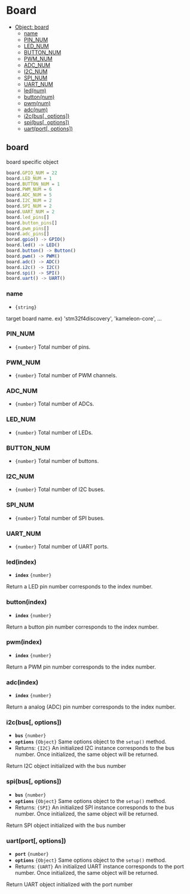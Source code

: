 Board
=====

* [Object: board]()
  * [name]()
  * [PIN_NUM]()
  * [LED_NUM]()
  * [BUTTON_NUM]()
  * [PWM_NUM]()
  * [ADC_NUM]()
  * [I2C_NUM]()
  * [SPI_NUM]()
  * [UART_NUM]()
  * [led(num)]()
  * [button(num)]()
  * [pwm(num)]()
  * [adc(num)]()
  * [i2c(bus[, options])]()
  * [spi(bus[, options])]()
  * [uart(port[, options])]()

##  board

board specific object

```js
board.GPIO_NUM = 22
board.LED_NUM = 1
board.BUTTON_NUM = 1
board.PWM_NUM = 6
board.ADC_NUM = 5
board.I2C_NUM = 2
board.SPI_NUM = 2
board.UART_NUM = 2
board.led_pins[]
board.button_pins[]
board.pwm_pins[]
board.adc_pins[]
borad.gpio() -> GPIO()
board.led() -> LED()
board.button() -> Button()
board.pwm() -> PWM()
board.adc() -> ADC()
board.i2c() -> I2C()
board.spi() -> SPI()
board.uart() -> UART()
```

### name

* `{string}`

target board name. ex) 'stm32f4discovery', 'kameleon-core', ...


### PIN_NUM

* `{number}` Total number of pins.

### PWM_NUM

* `{number}` Total number of PWM channels.

### ADC_NUM

* `{number}` Total number of ADCs.

### LED_NUM

* `{number}` Total number of LEDs.

### BUTTON_NUM

* `{number}` Total number of buttons.

### I2C_NUM

* `{number}` Total number of I2C buses.

### SPI_NUM

* `{number}` Total number of SPI buses.

### UART_NUM

* `{number}` Total number of UART ports.

### led(index)

* __`index`__ `{number}`

Return a LED pin number corresponds to the index number.

### button(index)

* __`index`__ `{number}`

Return a button pin number corresponds to the index number.

### pwm(index)

* __`index`__ `{number}`

Return a PWM pin number corresponds to the index number.

### adc(index)

* __`index`__ `{number}`

Return a analog (ADC) pin number corresponds to the index number.

### i2c(bus[, options])

* __`bus`__ `{number}`
* __`options`__ `{Object}` Same options object to the `setup()` method.
* Returns: `{I2C}` An initialized I2C instance corresponds to the bus number. Once initialized, the same object will be returned.

Return I2C object initialized with the bus number


### spi(bus[, options])

* __`bus`__ `{number}`
* __`options`__ `{Object}` Same options object to the `setup()` method.
* Returns: `{SPI}` An initialized SPI instance corresponds to the bus number. Once initialized, the same object will be returned.

Return SPI object initialized with the bus number


### uart(port[, options])

* __`port`__ `{number}`
* __`options`__ `{Object}` Same options object to the `setup()` method.
* Returns: `{UART}` An initialized UART instance corresponds to the port number. Once initialized, the same object will be returned.

Return UART object initialized with the port number
